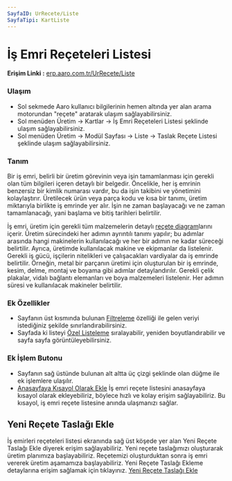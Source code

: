 ```yaml
---
SayfaID: UrRecete/Liste
SayfaTipi: KartListe
---
```


# İş Emri Reçeteleri Listesi

**Erişim Linki :** [erp.aaro.com.tr/UrRecete/Liste](erp.aaro.com.tr/UrRecete/Liste)

### Ulaşım 

- Sol sekmede Aaro kullanıcı bilgilerinin hemen altında yer alan arama motorundan "reçete" aratarak ulaşım sağlayabilirsiniz.
- Sol menüden Üretim -> Kartlar -> İş Emri Reçeteleri Listesi şeklinde ulaşım sağlayabilirsiniz.
- Sol menüden Üretim -> Modül Sayfası -> Liste -> Taslak Reçete Listesi şeklinde ulaşım sağlayabilirsiniz.

### Tanım 

Bir iş emri, belirli bir üretim görevinin veya işin tamamlanması için gerekli olan tüm bilgileri içeren detaylı bir belgedir. 
Öncelikle, her iş emrinin benzersiz bir kimlik numarası vardır, bu da işin takibini ve yönetimini kolaylaştırır. 
Üretilecek ürün veya parça kodu ve kısa bir tanımı, üretim miktarıyla birlikte iş emrinde yer alır. 
İşin ne zaman başlayacağı ve ne zaman tamamlanacağı, yani başlama ve bitiş tarihleri belirtilir.

İş emri, üretim için gerekli tüm malzemelerin detaylı [reçete diagram](../Uretim/ReçeteDiagram.md)larını içerir. 
Üretim sürecindeki her adımın ayrıntılı tanımı yapılır; bu adımlar arasında hangi makinelerin kullanılacağı ve her bir adımın ne kadar süreceği belirtilir. 
Ayrıca, üretimde kullanılacak makine ve ekipmanlar da listelenir. Gerekli iş gücü, işçilerin nitelikleri ve çalışacakları vardiyalar da iş emrinde belirtilir.
Örneğin, metal bir parçanın üretimi için oluşturulan bir iş emrinde, kesim, delme, montaj ve boyama gibi adımlar detaylandırılır. 
Gerekli çelik plakalar, vidalı bağlantı elemanları ve boya malzemeleri listelenir. 
Her adımın süresi ve kullanılacak makineler belirtilir.

### Ek Özellikler 

- Sayfanın üst kısmında bulunan [Filtreleme](../TemelOzellikler/SayfaKisitlari.md) özelliği ile gelen veriyi istediğiniz şekilde sınırlandırabilirsiniz.
- Sayfada ki listeyi [Özel Listeleme](../TemelOzellikler/ListeNesnesi.md) sıralayabilir, yeniden boyutlandırabilir ve sayfa sayfa görüntüleyebilirsiniz.


### Ek İşlem Butonu

- Sayfanın sağ üstünde bulunan alt altta üç çizgi şeklinde olan düğme ile ek işlemlere ulaşılır.
- [Anasayfaya Kısayol Olarak Ekle](../TemelOzellikler/KisaYollaraEkleme.md)
	İş emri reçete listesini anasayfaya kısayol olarak ekleyebiliriz, böylece hızlı ve kolay erişim sağlayabiliriz.
	Bu kısayol, iş emri reçete listesine anında ulaşmanızı sağlar.

## Yeni Reçete Taslağı Ekle
 
İş emirleri reçeteleri listesi ekranında sağ üst köşede yer alan Yeni Reçete Taslağı Ekle diyerek erişim sağlayabiliriz.
Yeni reçete taslağımızı oluşturarak üretim planımıza başlayabiliriz. 
Reçetemizi oluşturduktan sonra iş emri vererek üretim aşamamıza başlayabiliriz.
Yeni Reçete Taslağı Ekleme detaylarına erişim sağlamak için tıklayınız. [Yeni Reçete Taslağı Ekle](../Uretim/YeniReceteTaslagiEkle.md)